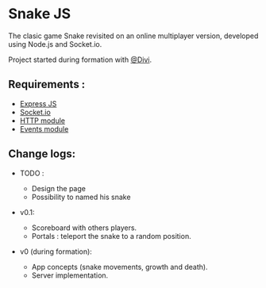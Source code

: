 Snake JS
======================
The clasic game Snake revisited on an online multiplayer version,
developed using Node.js and Socket.io.

Project started during formation with [@Divi](https://github.com/Divi).

Requirements :
-------------
- [Express JS](http://expressjs.com/)
- [Socket.io](http://socket.io/)
- [HTTP module](http://nodejs.org/api/http.html)
- [Events module](http://nodejs.org/api/events.html)

Change logs:
------------
- TODO :
	- Design the page
	- Possibility to named his snake

- v0.1:
	- Scoreboard with others players.
	- Portals : teleport the snake to a random position.

- v0 (during formation):
	- App concepts (snake movements, growth and death).
	- Server implementation.